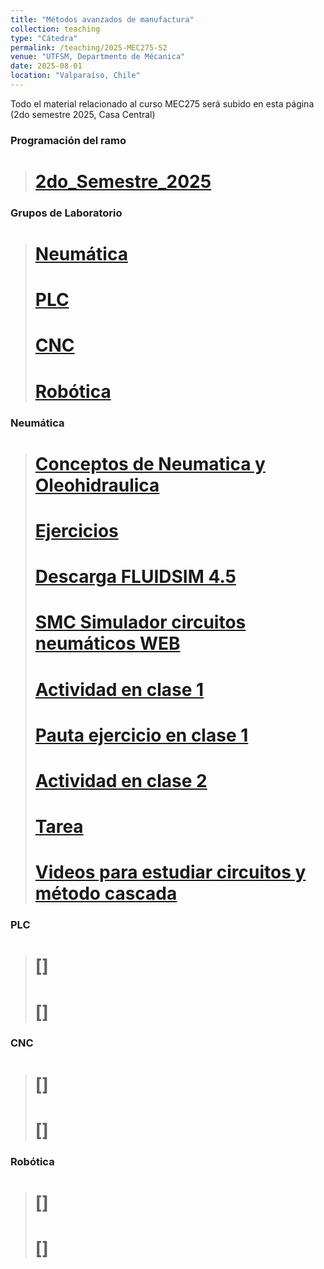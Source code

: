 ```yaml
---
title: "Métodos avanzados de manufactura"
collection: teaching
type: "Cátedra"
permalink: /teaching/2025-MEC275-S2
venue: "UTFSM, Departmento de Mécanica"
date: 2025-08-01
location: "Valparaíso, Chile"
---
```


Todo el material relacionado al curso MEC275 será subido en esta página
(2do semestre 2025, Casa Central)

### Programación del ramo
># [2do_Semestre_2025](https://castihub.github.io/website/files/programacion_mec275_s2_2025.pdf)

### Grupos de Laboratorio
>#  [Neumática](https://castihub.github.io/website/files/MEC275_1_2025-2_grupos_NEUMATICA.pdf)
>#  [PLC](https://castihub.github.io/website/files/MEC275_1_2025-2_grupos_PLC.pdf)
>#  [CNC](https://castihub.github.io/website/files/MEC275_1_2025-2_grupos_CNC.pdf)
>#  [Robótica](https://castihub.github.io/website/files/MEC275_1_2025-2_grupos_ROBOTICA.pdf)

### Neumática
># [Conceptos de Neumatica y Oleohidraulica](https://castihub.github.io/website/files/Conceptos-MEC-275-2025-S2.pdf)
># [Ejercicios](https://castihub.github.io/website/files/99-Ejemplos-Practicos-de-Aplicaciones-Neumaticas-Festo.pdf)
># [Descarga FLUIDSIM 4.5](https://castihub.github.io/website/files/FLUIDSIM-45.rar)
># [SMC Simulador circuitos neumáticos WEB](https://etools.smc.at/pneudraw/)
># [Actividad en clase 1](https://castihub.github.io/website/files/Actividad_en_clases-Neumatica.pdf)
># [Pauta ejercicio en clase 1](https://castihub.github.io/website/files/ejercicioenclase1_cascada.ct)
># [Actividad en clase 2](https://castihub.github.io/website/files/actividad_en_clase_2.pdf)
># [Tarea](https://castihub.github.io/website/files/Trabajo_1_Neumatica_2025.pdf)
># [Videos para estudiar circuitos y método cascada](https://www.youtube.com/watch?v=gbQ3JBcjHFI&list=PLops2CLNgXL1fZONth5QZAO_44VBVFGUM)

### PLC
># []
># []

### CNC
># []
># []

### Robótica
># []
># []